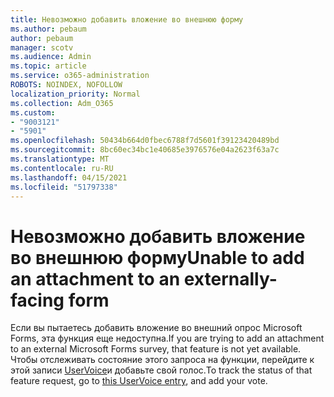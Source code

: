 ```yaml
---
title: Невозможно добавить вложение во внешнюю форму
ms.author: pebaum
author: pebaum
manager: scotv
ms.audience: Admin
ms.topic: article
ms.service: o365-administration
ROBOTS: NOINDEX, NOFOLLOW
localization_priority: Normal
ms.collection: Adm_O365
ms.custom:
- "9003121"
- "5901"
ms.openlocfilehash: 50434b664d0fbec6788f7d5601f39123420489bd
ms.sourcegitcommit: 8bc60ec34bc1e40685e3976576e04a2623f63a7c
ms.translationtype: MT
ms.contentlocale: ru-RU
ms.lasthandoff: 04/15/2021
ms.locfileid: "51797338"
---
```

# <a name="unable-to-add-an-attachment-to-an-externally-facing-form"></a><span data-ttu-id="d3404-102">Невозможно добавить вложение во внешнюю форму</span><span class="sxs-lookup"><span data-stu-id="d3404-102">Unable to add an attachment to an externally-facing form</span></span>

<span data-ttu-id="d3404-103">Если вы пытаетесь добавить вложение во внешний опрос Microsoft Forms, эта функция еще недоступна.</span><span class="sxs-lookup"><span data-stu-id="d3404-103">If you are trying to add an attachment to an external Microsoft Forms survey, that feature is not yet available.</span></span> <span data-ttu-id="d3404-104">Чтобы отслеживать состояние этого запроса на функции, перейдите к этой записи [UserVoice](https://go.microsoft.com/fwlink/?linkid=2133069)и добавьте свой голос.</span><span class="sxs-lookup"><span data-stu-id="d3404-104">To track the status of that feature request, go to [this UserVoice entry](https://go.microsoft.com/fwlink/?linkid=2133069), and add your vote.</span></span>
